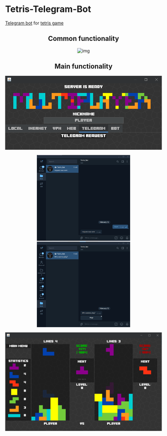 
# Tetris-Telegram-Bot
[Telegram bot](https://t.me/tetris_game_tetris_bot?start=null) for [tetris game](https://github.com/vitaliysheshkoff/Tetris-Multiplayer)


<h2 align="center">Common functionality</h2>

<p align="center">
  <img src="https://github.com/Sheshkon/Tetris-Telegram-Bot/blob/main/readme/gifs/example.gif?raw=true" width="600" alt="img"/> 
</p>

<h2 align="center">Main functionality</h2>
 
<p align="center">
  <img src="https://github.com/Sheshkon/Tetris-Telegram-Bot/blob/main/readme/screenshots/image_2022-02-12_11-59-34.png?raw=true" width="600" alt="img"/> 
</p>


<p align="center">
  <img src="https://github.com/Sheshkon/Tetris-Telegram-Bot/blob/main/readme/screenshots/image_2022-02-12_11-50-34.png?raw=true" width="300" alt="img"/>
   <img src="https://github.com/Sheshkon/Tetris-Telegram-Bot/blob/main/readme/screenshots/image_2022-02-12_11-47-48.png?raw=true" width="300" alt="img"/>
</p>

<p align="center">
  <img src="https://github.com/Sheshkon/Tetris-Telegram-Bot/blob/main/readme/screenshots/image_2022-02-12_11-58-42.png?raw=true" alt="img"/>
</p>
